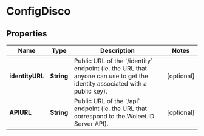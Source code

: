 
# ConfigDisco

## Properties
Name | Type | Description | Notes
------------ | ------------- | ------------- | -------------
**identityURL** | **String** | Public URL of the &#x60;/identity&#x60; endpoint (ie. the URL that anyone can use to get the identity associated with a public key).  |  [optional]
**APIURL** | **String** | Public URL of the &#x60;/api&#x60; endpoint (ie. the URL that correspond to the Woleet.ID Server API).  |  [optional]



